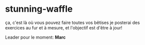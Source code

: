 # stunning-waffle
ça, c'est là où vous pouvez faire toutes vos bêtises 
je posterai des exercices au fur et à mesure, et l'objectif est d'être à jour!

Leader pour le moment: **Marc**
